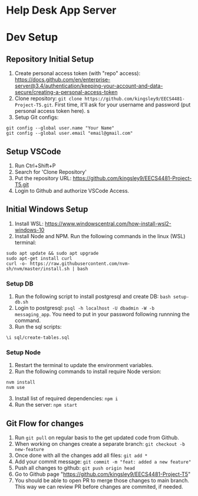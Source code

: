 # Help Desk App Server

# Dev Setup
## Repository Initial Setup
1. Create personal access token (with "repo" access): https://docs.github.com/en/enterprise-server@3.4/authentication/keeping-your-account-and-data-secure/creating-a-personal-access-token
2. Clone repository: `git clone https://github.com/kingsley9/EECS4481-Project-T5.git`. First time, it'll ask for your username and password (put personal access token here). s
3. Setup Git configs:
```
git config --global user.name "Your Name"
git config --global user.email "email@gmail.com"
```
## Setup VSCode
1. Run Ctrl+Shift+P
2. Search for 'Clone Repository'
3. Put the repository URL: https://github.com/kingsley9/EECS4481-Project-T5.git
4. Login to Github and authorize VSCode Access.

## Initial Windows Setup
1. Install WSL: https://www.windowscentral.com/how-install-wsl2-windows-10
2. Install Node and NPM. Run the following commands in the linux (WSL) terminal:
```
sudo apt update && sudo apt upgrade
sudo apt-get install curl
curl -o- https://raw.githubusercontent.com/nvm-sh/nvm/master/install.sh | bash
```

### Setup DB
1. Run the following script to install postgresql and create DB: `bash setup-db.sh`
2. Login to postgresql: `psql -h localhost -U dbadmin -W -b messaging_app`. You need to put in your password following runnning the command.
3. Run the sql scripts:
```
\i sql/create-tables.sql
``` 

### Setup Node

1. Restart the terminal to update the environment variables.
2. Run the following commands to install require Node version:
```
nvm install
nvm use
```
3. Install list of required dependencies: `npm i`
4. Run the server: `npm start`


## Git Flow for changes
1. Run `git pull` on regular basis to the get updated code from Github.
2. When working on changes create a separate branch: `git checkout -b new-feature`
3. Once done with all the changes add all files: `git add *`
4. Add your commit message: `git commit -m "feat: added a new feature"`
5. Push all changes to github: `git push origin head`
6. Go to Github page "https://github.com/kingsley9/EECS4481-Project-T5"
7. You should be able to open PR to merge those changes to main branch. This way we can review PR before changes are commited, if needed.